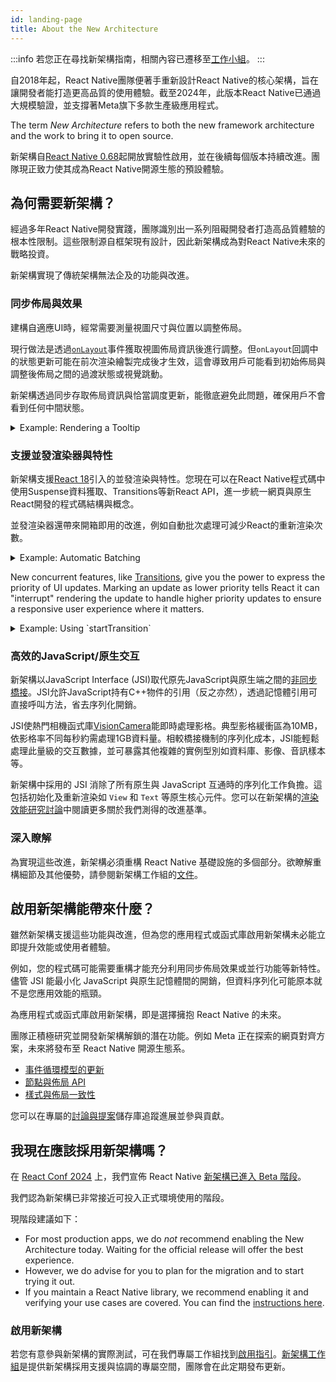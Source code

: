 ```yaml
---
id: landing-page
title: About the New Architecture
---
```


:::info
若您正在尋找新架構指南，相關內容已遷移至[工作小組](https://github.com/reactwg/react-native-new-architecture#guides)。
:::

自2018年起，React Native團隊便著手重新設計React Native的核心架構，旨在讓開發者能打造更高品質的使用體驗。截至2024年，此版本React Native已通過大規模驗證，並支撐著Meta旗下多款生產級應用程式。

The term _New Architecture_ refers to both the new framework architecture and the work to bring it to open source.

新架構自[React Native 0.68](/blog/2022/03/30/version-068#opting-in-to-the-new-architecture)起開放實驗性啟用，並在後續每個版本持續改進。團隊現正致力使其成為React Native開源生態的預設體驗。

## 為何需要新架構？

經過多年React Native開發實踐，團隊識別出一系列阻礙開發者打造高品質體驗的根本性限制。這些限制源自框架現有設計，因此新架構成為對React Native未來的戰略投資。

新架構實現了傳統架構無法企及的功能與改進。

### 同步佈局與效果

建構自適應UI時，經常需要測量視圖尺寸與位置以調整佈局。

現行做法是透過[`onLayout`](/docs/view#onlayout)事件獲取視圖佈局資訊後進行調整。但`onLayout`回調中的狀態更新可能在前次渲染繪製完成後才生效，這會導致用戶可能看到初始佈局與調整後佈局之間的過渡狀態或視覺跳動。

新架構透過同步存取佈局資訊與恰當調度更新，能徹底避免此問題，確保用戶不會看到任何中間狀態。

<details>
<summary>Example: Rendering a Tooltip</summary>

Measuring and placing a tooltip above a view allows us to showcase what synchronous rendering unlocks. The tooltip needs to know the position of its target view to determine where it should render.

In the current architecture, we use `onLayout` to get the measurements of the view and then update the positioning of the tooltip based on where the view is.

```jsx
function ViewWithTooltip() {
  // ...

  // We get the layout information and pass to ToolTip to position itself
  const onLayout = React.useCallback(event => {
    targetRef.current?.measureInWindow((x, y, width, height) => {
      // This state update is not guaranteed to run in the same commit
      // This results in a visual "jump" as the ToolTip repositions itself
      setTargetRect({x, y, width, height});
    });
  }, []);

  return (
    <>
      <View ref={targetRef} onLayout={onLayout}>
        <Text>Some content that renders a tooltip above</Text>
      </View>
      <Tooltip targetRect={targetRect} />
    </>
  );
}
```

With the New Architecture, we can use [`useLayoutEffect`](https://react.dev/reference/react/useLayoutEffect) to synchronously measure and apply layout updates in a single commit, avoiding the visual "jump".

```jsx
function ViewWithTooltip() {
  // ...

  useLayoutEffect(() => {
    // The measurement and state update for `targetRect` happens in a single commit
    // allowing ToolTip to position itself without intermediate paints
    targetRef.current?.measureInWindow((x, y, width, height) => {
      setTargetRect({x, y, width, height});
    });
  }, [setTargetRect]);

  return (
    <>
      <View ref={targetRef}>
        <Text>Some content that renders a tooltip above</Text>
      </View>
      <Tooltip targetRect={targetRect} />
    </>
  );
}
```

<div className="TwoColumns TwoFigures">
 <figure>
  <img src="/img/new-architecture/async-on-layout.gif" alt="A view that is moving to the corners of the viewport and center with a tooltip rendered either above or below it. The tooltip is rendered after a short delay after the view moves" />
  <figcaption>Asynchronous measurement and render of the ToolTip. [See code](https://gist.github.com/lunaleaps/eabd653d9864082ac1d3772dac217ab9).</figcaption>
</figure>
<figure>
  <img src="/img/new-architecture/sync-use-layout-effect.gif" alt="A view that is moving to the corners of the viewport and center with a tooltip rendered either above or below it. The view and tooltip move in unison." />
  <figcaption>Synchronous measurement and render of the ToolTip. [See code](https://gist.github.com/lunaleaps/148756563999c83220887757f2e549a3).</figcaption>
</figure>
</div>

</details>

### 支援並發渲染器與特性

新架構支援[React 18](https://react.dev/blog/2022/03/29/react-v18)引入的並發渲染與特性。您現在可以在React Native程式碼中使用Suspense資料獲取、Transitions等新React API，進一步統一網頁與原生React開發的程式碼結構與概念。

並發渲染器還帶來開箱即用的改進，例如自動批次處理可減少React的重新渲染次數。

<details>
<summary>Example: Automatic Batching</summary>

With the New Architecture, you'll get automatic batching with the React 18 renderer.

In this example, a slider specifies how many tiles to render. Dragging the slider from 0 to 1000 will fire off a quick succession of state updates and re-renders.

In comparing the renderers for the [same code](https://gist.github.com/lunaleaps/79bb6f263404b12ba57db78e5f6f28b2), you can visually notice the renderer provides a smoother UI, with less intermediate UI updates. State updates from native event handlers, like this native Slider component, are now batched.

<div className="TwoColumns TwoFigures">
 <figure>
  <img src="/img/new-architecture/legacy-renderer.gif" alt="A video demonstrating an app rendering many views according to a slider input. The slider value is adjusted from 0 to 1000 and the UI slowly catches up to rendering 1000 views." />
  <figcaption>Rendering frequent state updates with legacy renderer.</figcaption>
</figure>
<figure>
  <img src="/img/new-architecture/react18-renderer.gif" alt="A video demonstrating an app rendering many views according to a slider input. The slider value is adjusted from 0 to 1000 and the UI resolves to 1000 views faster than the previous example, without as many intermediate states." />
  <figcaption>Rendering frequent state updates with React 18 renderer.</figcaption>
</figure>
</div>
</details>

New concurrent features, like [Transitions](https://react.dev/reference/react/useTransition), give you the power to express the priority of UI updates. Marking an update as lower priority tells React it can "interrupt" rendering the update to handle higher priority updates to ensure a responsive user experience where it matters.

<details>
<summary>Example: Using `startTransition`</summary>

We can build on the previous example to showcase how transitions can interrupt in-progress rendering to handle a newer state update.

We wrap the tile number state update with `startTransition` to indicate that rendering the tiles can be interrupted. `startTransition` also provides a `isPending` flag to tell us when the transition is complete.

```jsx
function TileSlider({value, onValueChange}) {
  const [isPending, startTransition] = useTransition();

  return (
    <>
      <View>
        <Text>
          Render {value} Tiles
        </Text>
        <ActivityIndicator animating={isPending} />
      </View>
      <Slider
        value={1}
        minimumValue={1}
        maximumValue={1000}
        step={1}
        onValueChange={newValue => {
          startTransition(() => {
            onValueChange(newValue);
          });
        }}
      />
    </>
  );
}

function ManyTiles() {
  const [value, setValue] = useState(1);
  const tiles = generateTileViews(value);
  return (
      <TileSlider onValueChange={setValue} value={value} />
      <View>
        {tiles}
      </View>
  )
}
```

You'll notice that with the frequent updates in a transition, React renders fewer intermediate states because it bails out of rendering the state as soon as it becomes stale. In comparison, without transitions, more intermediate states are rendered. Both examples still use automatic batching. Still, transitions give even more power to developers to batch in-progress renders.

<div className="TwoColumns TwoFigures">
<figure>
  <img src="/img/new-architecture/with-transitions.gif" alt="A video demonstrating an app rendering many views (tiles) according to a slider input. The views are rendered in batches as the slider is quickly adjusted from 0 to 1000. There are less batch renders in comparison to the next video." />
  <figcaption>Rendering tiles with transitions to interrupt in-progress renders of stale state. [See code](https://gist.github.com/lunaleaps/eac391bf3fe4c85953cefeb74031bab0/revisions).</figcaption>
</figure>
<figure>
  <img src="/img/new-architecture/without-transitions.gif" alt="A video demonstrating an app rendering many views (tiles) according to a slider input. The views are rendered in batches as the slider is quickly adjusted from 0 to 1000." />
  <figcaption>Rendering tiles without marking it as a transition. [See code](https://gist.github.com/lunaleaps/eac391bf3fe4c85953cefeb74031bab0/revisions).</figcaption>
</figure>
</div>
</details>

### 高效的JavaScript/原生交互

新架構以JavaScript Interface (JSI)取代原先JavaScript與原生端之間的[非同步橋接](https://reactnative.dev/blog/2018/06/14/state-of-react-native-2018#architecture)。JSI允許JavaScript持有C++物件的引用（反之亦然），透過記憶體引用可直接呼叫方法，省去序列化開銷。

JSI使熱門相機函式庫[VisionCamera](https://github.com/mrousavy/react-native-vision-camera)能即時處理影格。典型影格緩衝區為10MB，依影格率不同每秒約需處理1GB資料量。相較橋接機制的序列化成本，JSI能輕鬆處理此量級的交互數據，並可暴露其他複雜的實例型別如資料庫、影像、音訊樣本等。

新架構中採用的 JSI 消除了所有原生與 JavaScript 互通時的序列化工作負擔。這包括初始化及重新渲染如 `View` 和 `Text` 等原生核心元件。您可以在新架構的[渲染效能研究討論](https://github.com/reactwg/react-native-new-architecture/discussions/123)中閱讀更多關於我們測得的改進基準。

### 深入瞭解

為實現這些改進，新架構必須重構 React Native 基礎設施的多個部分。欲瞭解重構細節及其他優勢，請參閱新架構工作組的[文件](https://github.com/reactwg/react-native-new-architecture)。

## 啟用新架構能帶來什麼？

雖然新架構支援這些功能與改進，但為您的應用程式或函式庫啟用新架構未必能立即提升效能或使用者體驗。

例如，您的程式碼可能需要重構才能充分利用同步佈局效果或並行功能等新特性。儘管 JSI 能最小化 JavaScript 與原生記憶體間的開銷，但資料序列化可能原本就不是您應用效能的瓶頸。

為應用程式或函式庫啟用新架構，即是選擇擁抱 React Native 的未來。

團隊正積極研究並開發新架構解鎖的潛在功能。例如 Meta 正在探索的網頁對齊方案，未來將發布至 React Native 開源生態系。

- [事件循環模型的更新](https://github.com/react-native-community/discussions-and-proposals/blob/main/proposals/0744-well-defined-event-loop.md)
- [節點與佈局 API](https://github.com/react-native-community/discussions-and-proposals/blob/main/proposals/0607-dom-traversal-and-layout-apis.md)
- [樣式與佈局一致性](https://github.com/facebook/yoga/releases/tag/v2.0.0)

您可以在專屬的[討論與提案](https://github.com/react-native-community/discussions-and-proposals/discussions/651)儲存庫追蹤進展並參與貢獻。

## 我現在應該採用新架構嗎？

在 [React Conf 2024](https://youtu.be/Q5SMmKb7qVI?feature=shared&t=1219) 上，我們宣佈 React Native [新架構已進入 Beta 階段](https://github.com/reactwg/react-native-new-architecture/discussions/189)。

我們認為新架構已非常接近可投入正式環境使用的階段。

現階段建議如下：

- For most production apps, we do _not_ recommend enabling the New Architecture today. Waiting for the official release will offer the best experience.
- However, we do advise for you to plan for the migration and to start trying it out.
- If you maintain a React Native library, we recommend enabling it and verifying your use cases are covered. You can find the [instructions here](https://github.com/reactwg/react-native-new-architecture#guides).

### 啟用新架構

若您有意參與新架構的實際測試，可在我們專屬工作組找到[啟用指引](https://github.com/reactwg/react-native-new-architecture/blob/main/docs/enable-apps.md)。[新架構工作組](https://github.com/reactwg/react-native-new-architecture)是提供新架構採用支援與協調的專屬空間，團隊會在此定期發布更新。